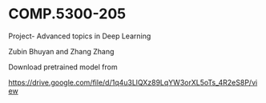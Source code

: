 # COMP.5300-205
Project- Advanced topics in Deep Learning

Zubin Bhuyan and Zhang Zhang


Download pretrained model from

https://drive.google.com/file/d/1q4u3LlQXz89LqYW3orXL5oTs_4R2eS8P/view
